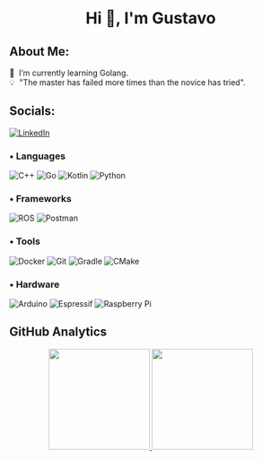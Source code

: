 # <p align = "center">Hi 👋, I'm Gustavo</p>

##  About Me:

🌱 &nbsp;I’m currently learning Golang.\
💡 &nbsp;"The master has failed more times than the novice has tried".


## Socials:
[![LinkedIn](https://img.shields.io/badge/LinkedIn-%230077B5.svg?logo=linkedin&logoColor=white)](https://linkedin.com/in/ggomezmorales/)

### • Languages
![C++](https://img.shields.io/badge/c++-%2300599C.svg?style=for-the-badge&logo=c%2B%2B&logoColor=white)
![Go](https://img.shields.io/badge/go-%2300ADD8.svg?style=for-the-badge&logo=go&logoColor=white)
![Kotlin](https://img.shields.io/badge/kotlin-%237F52FF.svg?style=for-the-badge&logo=kotlin&logoColor=white)
![Python](https://img.shields.io/badge/python-3670A0?style=for-the-badge&logo=python&logoColor=ffdd54)

### • Frameworks
![ROS](https://img.shields.io/badge/ros-%230A0FF9.svg?style=for-the-badge&logo=ros&logoColor=white)
![Postman](https://img.shields.io/badge/Postman-FF6C37?style=for-the-badge&logo=postman&logoColor=white)

### • Tools
![Docker](https://img.shields.io/badge/docker-%230db7ed.svg?style=for-the-badge&logo=docker&logoColor=white)
![Git](https://img.shields.io/badge/git-%23F05033.svg?style=for-the-badge&logo=git&logoColor=white)
![Gradle](https://img.shields.io/badge/Gradle-02303A.svg?style=for-the-badge&logo=Gradle&logoColor=white)
![CMake](https://img.shields.io/badge/CMake-%23008FBA.svg?style=for-the-badge&logo=cmake&logoColor=white)

### • Hardware
![Arduino](https://img.shields.io/badge/-Arduino-00979D?style=for-the-badge&logo=Arduino&logoColor=white)
![Espressif](https://img.shields.io/badge/espressif-E7352C.svg?style=for-the-badge&logo=espressif&logoColor=white)
![Raspberry Pi](https://img.shields.io/badge/-RaspberryPi-C51A4A?style=for-the-badge&logo=Raspberry-Pi)


## GitHub Analytics
<p align="center">
<a href="https://github.com/GGomezMorales">
  <img height="180em" src="https://github-readme-stats-eight-theta.vercel.app/api?username=GGomezMorales&show_icons=true&theme=onedark&include_all_commits=false&count_private=true"/>
  <img height="180em" src="https://github-readme-stats-eight-theta.vercel.app/api/top-langs/?username=GGomezMorales&layout=compact&langs_count=6&theme=onedark"/>
</a>
</p>

